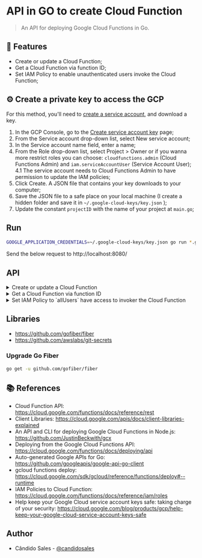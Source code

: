 # API in GO to create Cloud Function

> An API for deploying Google Cloud Functions in Go.

## 🎯 Features

- Create or update a Cloud Function;
- Get a Cloud Function via function ID;
- Set IAM Policy to enable unauthenticated users invoke the Cloud Function;

## ⚙️ Create a private key to access the GCP

For this method, you'll need to [create a service account](https://cloud.google.com/docs/authentication/getting-started), and download a key.

1. In the GCP Console, go to the [Create service account key](https://console.cloud.google.com/apis/credentials/serviceaccountkey?_ga=2.44822625.-475179053.1491320180) page;
2. From the Service account drop-down list, select New service account;
3. In the Service account name field, enter a name;
4. From the Role drop-down list, select Project > Owner or if you wanna more restrict roles you can choose: `cloudfunctions.admin` (Cloud Functions Admin) and `iam.serviceAccountUser` (Service Account User);
  4.1 The service account needs to Cloud Functions Admin to have permission to update the IAM policies;
5. Click Create. A JSON file that contains your key downloads to your computer;
6. Save the JSON file to a safe place on your local machine (I create a hidden folder and save it in `~/.google-cloud-keys/key.json` );
7. Update the constant `projectID` with the name of your project at `main.go`;

## Run

```bash
GOOGLE_APPLICATION_CREDENTIALS=~/.google-cloud-keys/key.json go run *.go
```

Send the below request to http://localhost:8080/

## API

<details>
  <summary>Create or update a Cloud Function</summary>

#### Accepts HTTP `POST`

#### Path `/`

#### Request

```json
{
   "name":"cloud-function-test",
   "files":[
      {
         "name":"index.js",
         "content":"exports.helloWorld = (req, res) => {\n  let message = req.query.message || req.body.message || 'Hello World! 4';\n  res.status(200).send(message);\n};"
      },
      {
         "name":"package.json",
         "content":"{\n  \"name\": \"sample-http\",\n  \"version\": \"0.0.1\"\n}"
      }
   ]
}
```

#### Response

```json
{
  "message": "Created the Cloud Function"
}
```

#### Result

![preview](./images/result.png)

![preview](./images/Functions_–_Cloud_Functions_–_Google_Cloud_Platform.png)
</details>
<details>
  <summary>Get a Cloud Function via function ID</summary>

#### Accepts HTTP `GET`

#### Path `/`

#### Request

- `function_id` - string representing the cloud function ID

```bash
curl http://localhost:8080?function_id=trud_test
```

#### Response

```json
{
   "cloudFunction":{
      "availableMemoryMb":128,
      "entryPoint":"helloWorld",
      "httpsTrigger":{
         "url":"https://us-central1-vendasta-hackathon.cloudfunctions.net/trud_test"
      },
      "ingressSettings":"ALLOW_ALL",
      "name":"projects/vendasta-hackathon/locations/us-central1/functions/trud_test",
      "runtime":"nodejs8",
      "serviceAccountEmail":"vendasta-hackathon@appspot.gserviceaccount.com",
      "sourceUploadUrl":"https://storage.googleapis.com/gcf-upload-us-central1-ed9343f1-111c-435e-b16c-28bb09e2f13f/f3679a71-e48e-4c94-8d26-307775296a73.zip?GoogleAccessId=service-481416019804@gcf-admin-robot.iam.gserviceaccount.com&Expires=1590974019&Signature=HDKLbM4x1StRLa8ICqR%2B2R5WEHRmB%2BeqdM2e7btRh1Jb5%2BDqn5SMh1SziOh48ZYDDTjSHpxtQO17%2F3ZeopBXhtEEg2ytGF%2BzJXRA5C2k5BuTX4ULK9OyLQwhE1TDGK5DqJ4JZ%2Fnylfnpdvs4UtqpP4s3Rt4yBszBM5HfIwXYsK7S2HXmskEMc7U9a8rXP6QdqSEwRyTth%2FWTorLt8S9qB0VB8lX8l7xpIsesL0R0mxhfLhn63TQggkx61yOu9qa%2FShjcnqRquOGDEG%2BQ2zEsvKijCaGDZDLq%2Fx0qSvfXSHAQ41uHHnv%2B7Xy6R31j%2Bhe53H3lKLmvUrgL6oM%2Bc5maHQ%3D%3D",
      "status":"ACTIVE",
      "timeout":"60s",
      "updateTime":"2020-06-01T00:44:07.102Z",
      "versionId":"3"
   }
}
```

</details>
<details>
  <summary>Set IAM Policy to `allUsers` have access to invoker the Cloud Function</summary>

#### Accepts HTTP `POST`

#### Path `/policy`

#### Request

```json
{
	"function_id": "trud_test"
}
```

#### Response

```json
{
  "policy": {
    "bindings": [
      {
        "members": [
          "allUsers"
        ],
        "role": "roles/cloudfunctions.invoker"
      }
    ],
    "etag": "BwWm/F4UOXk=",
    "version": 1
  }
}
```
</details>

## Libraries

- https://github.com/gofiber/fiber
- https://github.com/awslabs/git-secrets

### Upgrade Go Fiber

```bash
go get -u github.com/gofiber/fiber
```

## 📚 References

- Cloud Function API: https://cloud.google.com/functions/docs/reference/rest
- Client Libraries: https://cloud.google.com/apis/docs/client-libraries-explained
- An API and CLI for deploying Google Cloud Functions in Node.js: https://github.com/JustinBeckwith/gcx
- Deploying from the Google Cloud Functions API: https://cloud.google.com/functions/docs/deploying/api
- Auto-generated Google APIs for Go: https://github.com/googleapis/google-api-go-client
- gcloud functions deploy: https://cloud.google.com/sdk/gcloud/reference/functions/deploy#--runtime
- IAM Policies to Cloud Function: https://cloud.google.com/functions/docs/reference/iam/roles
- Help keep your Google Cloud service account keys safe: taking charge of your security: https://cloud.google.com/blog/products/gcp/help-keep-your-google-cloud-service-account-keys-safe

## Author

- Cândido Sales - [@candidosales](https://twitter.com/candidosales)
